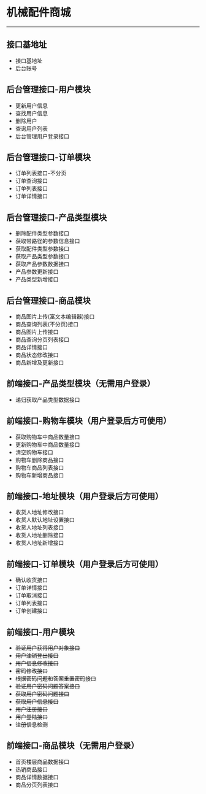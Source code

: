 # 机械配件商城
***
## 接口基地址
- 接口基地址
- 后台账号
## 后台管理接口-用户模块
- 更新用户信息
- 查找用户信息
- 删除用户
- 查询用户列表
- 后台管理用户登录接口
## 后台管理接口-订单模块
- 订单列表接口-不分页
- 订单查询接口
- 订单列表接口
- 订单详情接口
## 后台管理接口-产品类型模块
- 删除配件类型参数接口
- 获取带路径的参数信息接口
- 获取配件类型参数接口
- 获取产品类型参数接口
- 获取产品参数数据接口
- 产品参数更新接口
- 产品类型新增接口
## 后台管理接口-商品模块
- 商品图片上传(富文本编辑器)接口
- 商品查询列表(不分页)接口
- 商品图片上传接口
- 商品查询分页列表接口
- 商品详情接口
- 商品状态修改接口
- 商品新增及更新接口
## 前端接口-产品类型模块（无需用户登录）
- 递归获取产品类型数据接口
## 前端接口-购物车模块（用户登录后方可使用）
- 获取购物车中商品数量接口
- 更新购物车中商品数量接口
- 清空购物车接口
- 购物车删除商品接口
- 购物车商品列表接口
- 购物车新增商品接口
## 前端接口-地址模块（用户登录后方可使用）
- 收货人地址修改接口
- 收货人默认地址设置接口
- 收货人地址列表接口
- 收货人地址删除接口
- 收货人地址新增接口
## 前端接口-订单模块（用户登录后方可使用）
- 确认收货接口
- 订单详情接口
- 订单取消接口
- 订单列表接口
- 订单创建接口
## 前端接口-用户模块
- ~~验证用户获得用户对象接口~~
- ~~用户注销登出接口~~
- ~~用户信息修改接口~~
- ~~密码修改接口~~
- ~~根据密码问题和答案重置密码接口~~
- ~~验证用户密码问题答案接口~~
- ~~获取用户密码问题接口~~
- ~~获取用户信息接口~~
- ~~用户注册接口~~
- ~~用户登陆接口~~
- ~~注册信息检测~~
## 前端接口-商品模块（无需用户登录）
- 首页楼层商品数据接口
- 热销商品接口
- 商品详情数据接口
- 商品分页列表接口


